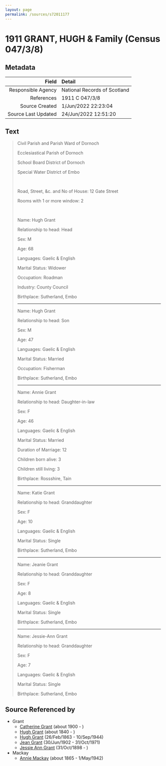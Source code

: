 ```yaml
---
layout: page
permalink: /sources/s72011177
---
```


# 1911 GRANT, HUGH & Family (Census 047/3/8)

## Metadata

Field | Detail
---:|:---
Responsible Agency | National Records of Scotland
References | 1911 C 047/3/8
Source Created | 1/Jun/2022 22:23:04
Source Last Updated | 24/Jun/2022 12:51:20

## Text

> Civil Parish and Parish Ward of Dornoch
>
> Ecclesiastical Parish of Dornoch
>
> School Board District of Dornoch
>
> Special Water District of Embo
>
> <br/>
>
> Road, Street, &c. and No of House: 12 Gate Street
>
> Rooms with 1 or more window: 2
>
> <br/>
>
> Name: Hugh Grant
>
> Relationship to head: Head
>
> Sex: M
>
> Age: 68
>
> Languages: Gaelic & English
>
> Marital Status: Widower
>
> Occupation: Roadman
>
> Industry: County Council
>
> Birthplace: Sutherland, Embo
>
> ---
>
> Name: Hugh Grant
>
> Relationship to head: Son
>
> Sex: M
>
> Age: 47
>
> Languages: Gaelic & English
>
> Marital Status: Married
>
> Occupation: Fisherman
>
> Birthplace: Sutherland, Embo
>
> ---
>
> Name: Annie Grant
>
> Relationship to head: Daughter-in-law
>
> Sex: F
>
> Age: 46
>
> Languages: Gaelic & English
>
> Marital Status: Married
>
> Duration of Marriage: 12
>
> Children born alive: 3
>
> Children still living: 3
>
> Birthplace: Rossshire, Tain
>
> ---
>
> Name: Katie Grant
>
> Relationship to head: Granddaughter
>
> Sex: F
>
> Age: 10
>
> Languages: Gaelic & English
>
> Marital Status: Single
>
> Birthplace: Sutherland, Embo
>
> ---
>
> Name: Jeanie Grant
>
> Relationship to head: Granddaughter
>
> Sex: F
>
> Age: 8
>
> Languages: Gaelic & English
>
> Marital Status: Single
>
> Birthplace: Sutherland, Embo
>
> ---
>
> Name: Jessie-Ann Grant
>
> Relationship to head: Granddaughter
>
> Sex: F
>
> Age: 7
>
> Languages: Gaelic & English
>
> Marital Status: Single
>
> Birthplace: Sutherland, Embo
>

## Source Referenced by

* Grant
  * [Catherine Grant](../people/@5052852@-catherine-grant-b1900-d.md) (about 1900 - )
  * [Hugh Grant](../people/@34164542@-hugh-grant-b1840-d.md) (about 1840 - )
  * [Hugh Grant](../people/@31066628@-hugh-grant-b1863-2-26-d1944-9-10.md) (26/Feb/1863 - 10/Sep/1944)
  * [Jean Grant](../people/@81075921@-jean-grant-b1902-6-30-d1971-10-31.md) (30/Jun/1902 - 31/Oct/1971)
  * [Jessie Ann Grant](../people/@15036054@-jessie-ann-grant-b1898-10-31-d.md) (31/Oct/1898 - )
* Mackay
  * [Annie Mackay](../people/@503334@-annie-mackay-b1865-d1942-5-1.md) (about 1865 - 1/May/1942)
